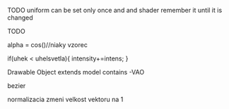 

TODO
uniform can be set only once and and shader remember it until it is changed

TODO

alpha = cos()//niaky vzorec

if(uhek < uhelsvetla){
	intensity+=intens;
}




Drawable Object extends model contains -VAO

bezier


normalizacia zmeni velkost vektoru na 1